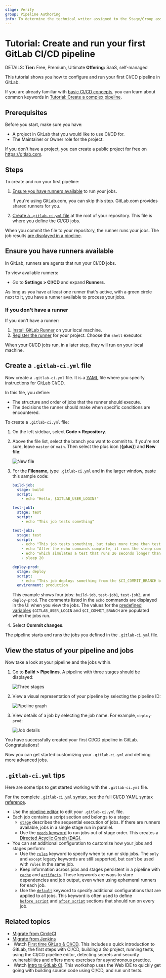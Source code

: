 ```yaml
---
stage: Verify
group: Pipeline Authoring
info: To determine the technical writer assigned to the Stage/Group associated with this page, see https://handbook.gitlab.com/handbook/product/ux/technical-writing/#assignments
---
```


# Tutorial: Create and run your first GitLab CI/CD pipeline 

DETAILS:
**Tier:** Free, Premium, Ultimate
**Offering:** SaaS, self-managed

This tutorial shows you how to configure and run your first CI/CD pipeline in GitLab.

If you are already familiar with [basic CI/CD concepts](../index.md), you can learn about
common keywords in [Tutorial: Create a complex pipeline](tutorial.md).

## Prerequisites

Before you start, make sure you have:

- A project in GitLab that you would like to use CI/CD for.
- The Maintainer or Owner role for the project.

If you don't have a project, you can create a public project for free on <https://gitlab.com>.

## Steps

To create and run your first pipeline:

1. [Ensure you have runners available](#ensure-you-have-runners-available) to run your jobs.

   If you're using GitLab.com, you can skip this step. GitLab.com provides shared runners for you.

1. [Create a `.gitlab-ci.yml` file](#create-a-gitlab-ciyml-file)
   at the root of your repository. This file is where you define the CI/CD jobs.

When you commit the file to your repository, the runner runs your jobs.
The job results [are displayed in a pipeline](#view-the-status-of-your-pipeline-and-jobs).

## Ensure you have runners available

In GitLab, runners are agents that run your CI/CD jobs.

To view available runners:

- Go to **Settings > CI/CD** and expand **Runners**.

As long as you have at least one runner that's active, with a green circle next to it,
you have a runner available to process your jobs.

### If you don't have a runner

If you don't have a runner:

1. [Install GitLab Runner](https://docs.gitlab.com/runner/install/) on your local machine.
1. [Register the runner](https://docs.gitlab.com/runner/register/) for your project.
   Choose the `shell` executor.

When your CI/CD jobs run, in a later step, they will run on your local machine.

## Create a `.gitlab-ci.yml` file

Now create a `.gitlab-ci.yml` file. It is a [YAML](https://en.wikipedia.org/wiki/YAML) file where
you specify instructions for GitLab CI/CD.

In this file, you define:

- The structure and order of jobs that the runner should execute.
- The decisions the runner should make when specific conditions are encountered.

To create a `.gitlab-ci.yml` file:

1. On the left sidebar, select **Code > Repository**.
1. Above the file list, select the branch you want to commit to.
   If you're not sure, leave `master` or `main`.
   Then select the plus icon (**{plus}**) and **New file**:

   ![New file](img/new_file_v13_6.png)

1. For the **Filename**, type `.gitlab-ci.yml` and in the larger window,
   paste this sample code:

   ```yaml
   build-job:
     stage: build
     script:
       - echo "Hello, $GITLAB_USER_LOGIN!"

   test-job1:
     stage: test
     script:
       - echo "This job tests something"

   test-job2:
     stage: test
     script:
       - echo "This job tests something, but takes more time than test-job1."
       - echo "After the echo commands complete, it runs the sleep command for 20 seconds"
       - echo "which simulates a test that runs 20 seconds longer than test-job1"
       - sleep 20

   deploy-prod:
     stage: deploy
     script:
       - echo "This job deploys something from the $CI_COMMIT_BRANCH branch."
     environment: production
   ```

   This example shows four jobs: `build-job`, `test-job1`, `test-job2`, and `deploy-prod`.
   The comments listed in the `echo` commands are displayed in the UI when you view the jobs.
   The values for the [predefined variables](../variables/predefined_variables.md)
   `$GITLAB_USER_LOGIN` and `$CI_COMMIT_BRANCH` are populated when the jobs run.

1. Select **Commit changes**.

The pipeline starts and runs the jobs you defined in the `.gitlab-ci.yml` file.

## View the status of your pipeline and jobs

Now take a look at your pipeline and the jobs within.

1. Go to **Build > Pipelines**. A pipeline with three stages should be displayed:

   ![Three stages](img/three_stages_v13_6.png)

1. View a visual representation of your pipeline by selecting the pipeline ID:

   ![Pipeline graph](img/pipeline_graph_v13_6.png)

1. View details of a job by selecting the job name. For example, `deploy-prod`:

   ![Job details](img/job_details_v13_6.png)

You have successfully created your first CI/CD pipeline in GitLab. Congratulations!

Now you can get started customizing your `.gitlab-ci.yml` and defining more advanced jobs.

## `.gitlab-ci.yml` tips

Here are some tips to get started working with the `.gitlab-ci.yml` file.

For the complete `.gitlab-ci.yml` syntax, see the full [CI/CD YAML syntax reference](../yaml/index.md).

- Use the [pipeline editor](../pipeline_editor/index.md) to edit your `.gitlab-ci.yml` file.
- Each job contains a script section and belongs to a stage:
  - [`stage`](../yaml/index.md#stage) describes the sequential execution of jobs.
    If there are runners available, jobs in a single stage run in parallel.
  - Use the [`needs` keyword](../yaml/index.md#needs) to run jobs out of stage order.
    This creates a [Directed Acyclic Graph (DAG)](../directed_acyclic_graph/index.md).
- You can set additional configuration to customize how your jobs and stages perform:
  - Use the [`rules`](../yaml/index.md#rules) keyword to specify when to run or skip jobs.
    The `only` and `except` legacy keywords are still supported, but can't be used
    with `rules` in the same job.
  - Keep information across jobs and stages persistent in a pipeline with [`cache`](../yaml/index.md#cache)
    and [`artifacts`](../yaml/index.md#artifacts). These keywords are ways to store
    dependencies and job output, even when using ephemeral runners for each job.
  - Use the [`default`](../yaml/index.md#default) keyword to specify additional
    configurations that are applied to all jobs. This keyword is often used to define
    [`before_script`](../yaml/index.md#before_script) and [`after_script`](../yaml/index.md#after_script)
    sections that should run on every job.

## Related topics

- [Migrate from CircleCI](../migration/circleci.md)
- [Migrate from Jenkins](../migration/jenkins.md)
- <i class="fa fa-youtube-play youtube" aria-hidden="true"></i>&nbsp;Watch [First time GitLab & CI/CD](https://www.youtube.com/watch?v=kTNfi5z6Uvk&t=553s). This includes a quick introduction to GitLab, the first steps with CI/CD, building a Go project, running tests, using the CI/CD pipeline editor, detecting secrets and security vulnerabilities and offers more exercises for asynchronous practice.
- <i class="fa fa-youtube-play youtube" aria-hidden="true"></i>&nbsp;Watch [Intro to GitLab CI](https://www.youtube.com/watch?v=l5705U8s_nQ&t=358s). This workshop uses the Web IDE to quickly get going with building source code using CI/CD, and run unit tests.
